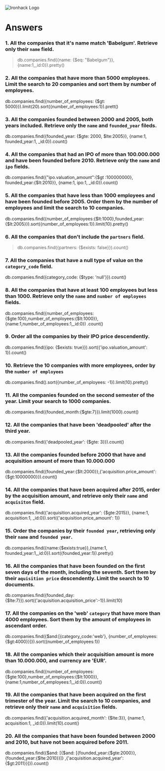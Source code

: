 ![Ironhack Logo](https://i.imgur.com/1QgrNNw.png)

# Answers

### 1. All the companies that it's name match 'Babelgum'. Retrieve only their `name` field.

> db.companies.find({name: {$eq: "Babelgum"}},{name:1,_id:0}).pretty()

### 2. All the companies that have more than 5000 employees. Limit the search to 20 companies and sort them by **number of employees**.
db.companies.find({number_of_employees: {$gt: 5000}}).limit(20).sort({number_of_employees:1}).prett()
### 3. All the companies founded between 2000 and 2005, both years included. Retrieve only the `name` and `founded_year` fileds.
db.companies.find({founded_year: {$gte: 2000, $lte:2005}}, {name:1, founded_year:1, _id:0}).count()

### 4. All the companies that had an IPO of more than 100.000.000 and have been founded before 2010. Retrieve only the `name` and `ipo` fields.
db.companies.find({"ipo.valuation_amount":{$gt :100000000}, founded_year:{$lt:2010}}, {name:1, ipo:1, _id:0}).count()

### 5. All the companies that have less than 1000 employees and have been founded before 2005. Order them by the number of employees and limit the search to 10 companies.
db.companies.find({number_of_employees:{$lt:1000},founded_year:{$lt:2005}}).sort({number_of_employees:1}).limit(10).pretty()

### 6. All the companies that don't include the `partners` field.

> db.companies.find({partners: {$exists: false}}).count()

### 7. All the companies that have a null type of value on the `category_code` field.
db.companies.find({category_code: {$type: 'null'}}).count()

### 8. All the companies that have at least 100 employees but less than 1000. Retrieve only the `name` and `number of employees` fields.
db.companies.find({number_of_employees:{$gte:100},number_of_employees:{$lt:1000}},{name:1,number_of_employees:1,_id:0})
.count()
### 9. Order all the companies by their IPO price descendently.
db.companies.find({ipo: {$exists: true}}).sort({'ipo.valuation_amount': 1}).count()

### 10. Retrieve the 10 companies with more employees, order by the `number of employees`
db.companies.find().sort({number_of_employees: -1}).limit(10).pretty()
### 11. All the companies founded on the second semester of the year. Limit your search to 1000 companies.
db.companies.find({founded_month:{$gte:7}}).limit(1000).count()

### 12. All the companies that have been 'deadpooled' after the third year.
db.companies.find({'deadpooled_year': {$gte: 3}}).count()

### 13. All the companies founded before 2000 that have and acquisition amount of more than 10.000.000
db.companies.find({founded_year:{$lt:2000}},{'acquisition.price_amount':{$gt:10000000}}).count()


### 14. All the companies that have been acquired after 2015, order by the acquisition amount, and retrieve only their `name` and `acquisiton` field.
db.companies.find({'acquisition.acquired_year': {$gte:2015}}, {name:1, acquisition:1, _id:0}).sort({'acquisition.price_amount': 1})
### 15. Order the companies by their `founded year`, retrieving only their `name` and `founded year`.

db.companies.find({name:{$exists:true}},{name:1, founded_year:1,_id:0}).sort({founded_year:1}).pretty()

### 16. All the companies that have been founded on the first seven days of the month, including the seventh. Sort them by their `aquisition price` descendently. Limit the search to 10 documents.
 
db.companies.find({founded_day:{$lte:7}}).sort({'acquisition.acquisition_price':-1}).limit(10)

### 17. All the companies on the 'web' `category` that have more than 4000 employees. Sort them by the amount of employees in ascendant order.

db.companies.find({$and:[{category_code:'web'}, {number_of_employees:{$gt:4000}}]}).sort({number_of_employees:1})

### 18. All the companies which their acquisition amount is more than 10.000.000, and currency are 'EUR'.
db.companies.find({number_of_employees:{$gte:100},number_of_employees:{$lt:1000}},{name:1,number_of_employees:1,_id:0}).count()

### 19. All the companies that have been acquired on the first trimester of the year. Limit the search to 10 companies, and retrieve only their `name` and `acquisition` fields.
db.companies.find({'acquisition.acquired_month': {$lte:3}}, {name:1, acquisition:1, _id:0}).limit(10).count()

### 20. All the companies that have been founded between 2000 and 2010, but have not been acquired before 2011.

 db.companies.find({$and: [{$and: [{founded_year:{$gte:2000}}, {founded_year:{$lte:2010}}]} ,{'acquisition.acquired_year':{$gt:2011}}]}).count()
